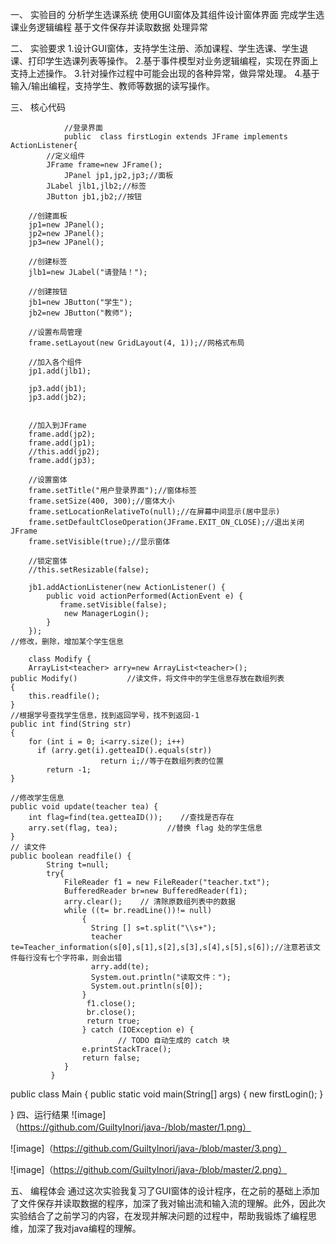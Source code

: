 一、	实验目的
分析学生选课系统
使用GUI窗体及其组件设计窗体界面
完成学生选课业务逻辑编程
基于文件保存并读取数据
处理异常

二、	实验要求
1.设计GUI窗体，支持学生注册、添加课程、学生选课、学生退课、打印学生选课列表等操作。
2.基于事件模型对业务逻辑编程，实现在界面上支持上述操作。
3.针对操作过程中可能会出现的各种异常，做异常处理。
4.基于输入/输出编程，支持学生、教师等数据的读写操作。

三、  核心代码

                //登录界面
                public  class firstLogin extends JFrame implements  ActionListener{
	        //定义组件
	        JFrame frame=new JFrame();
                JPanel jp1,jp2,jp3;//面板
	        JLabel jlb1,jlb2;//标签
	        JButton jb1,jb2;//按钮
	
		//创建面板
		jp1=new JPanel();
		jp2=new JPanel();
		jp3=new JPanel();
		
		//创建标签
		jlb1=new JLabel("请登陆！");
		
		//创建按钮
		jb1=new JButton("学生");
		jb2=new JButton("教师");

		//设置布局管理
		frame.setLayout(new GridLayout(4, 1));//网格式布局
		
		//加入各个组件
		jp1.add(jlb1);
			
		jp3.add(jb1);
		jp3.add(jb2);
		
		
		//加入到JFrame
		frame.add(jp2);
		frame.add(jp1);
		//this.add(jp2);
		frame.add(jp3);
		
		//设置窗体
		frame.setTitle("用户登录界面");//窗体标签
		frame.setSize(400, 300);//窗体大小
		frame.setLocationRelativeTo(null);//在屏幕中间显示(居中显示)
		frame.setDefaultCloseOperation(JFrame.EXIT_ON_CLOSE);//退出关闭JFrame
		frame.setVisible(true);//显示窗体
		
		//锁定窗体
		//this.setResizable(false);
				
		jb1.addActionListener(new ActionListener() {
			public void actionPerformed(ActionEvent e) {
			   frame.setVisible(false);
				new ManagerLogin();
			}
		});
    //修改，删除，增加某个学生信息

        class Modify {
        ArrayList<teacher> arry=new ArrayList<teacher>();  			
	public Modify()           //读文件，将文件中的学生信息存放在数组列表
	{
		this.readfile();
	}
	//根据学号查找学生信息，找到返回学号，找不到返回-1
	public int find(String str) 
	{		
	    for (int i = 0; i<arry.size(); i++)
	      if (arry.get(i).getteaID().equals(str))
						return i;//等于在数组列表的位置
			return -1;
	}	
	
	//修改学生信息
	public void update(teacher tea) {
		int flag=find(tea.getteaID());    //查找是否存在
		arry.set(flag, tea);		   //替换 flag 处的学生信息
	}	
	// 读文件
	public boolean readfile() {					 
			String t=null;
			try{
				FileReader f1 = new FileReader("teacher.txt");
				BufferedReader br=new BufferedReader(f1);				
				arry.clear();    //	清除原数组列表中的数据				
				while ((t= br.readLine())!= null)
					{
					  String [] s=t.split("\\s+");				 
					  teacher te=Teacher_information(s[0],s[1],s[2],s[3],s[4],s[5],s[6]);//注意若该文件每行没有七个字符串，则会出错
					  arry.add(te);
					  System.out.println("读取文件：");
					  System.out.println(s[0]);
					}
				     f1.close();
				     br.close();				     
				     return true;
					} catch (IOException e) {
							// TODO 自动生成的 catch 块
					e.printStackTrace();
					return false;
				}	
		     }
public class Main {
	 public static void main(String[] args) {
			new firstLogin();
		    }

}
四、运行结果
![image]（https://github.com/GuiltyInori/java-/blob/master/1.png）


![image]（https://github.com/GuiltyInori/java-/blob/master/3.png）




![image]（https://github.com/GuiltyInori/java-/blob/master/2.png）

五、  编程体会
通过这次实验我复习了GUI窗体的设计程序，在之前的基础上添加了文件保存并读取数据的程序，加深了我对输出流和输入流的理解。此外，因此次实验结合了之前学习的内容，在发现并解决问题的过程中，帮助我锻炼了编程思维，加深了我对java编程的理解。
